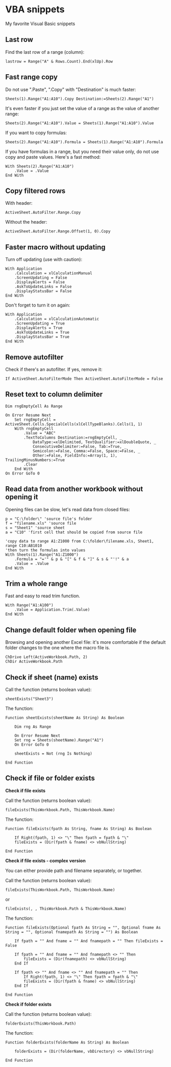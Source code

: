 # VBA snippets
My favorite Visual Basic snippets

## Last row

Find the last row of a range (column):

    lastrow = Range("A" & Rows.Count).End(xlUp).Row

## Fast range copy

Do not use ".Paste", ".Copy" with "Destination" is much faster:

    Sheets(1).Range("A1:A10").Copy Destination:=Sheets(2).Range("A1")

It's even faster if you just set the value of a range as the value of another range:

    Sheets(2).Range("A1:A10").Value = Sheets(1).Range("A1:A10").Value

If you want to copy formulas:

    Sheets(2).Range("A1:A10").Formula = Sheets(1).Range("A1:A10").Formula

If you have formulas in a range, but you need their value only, do not use copy and paste values. Here's a fast method:

    With Sheets(2).Range("A1:A10")
        .Value = .Value
    End With

## Copy filtered rows

With header:

    ActiveSheet.AutoFilter.Range.Copy

Without the header:

    ActiveSheet.AutoFilter.Range.Offset(1, 0).Copy

## Faster macro without updating

Turn off updating (use with caution):

    With Application
        .Calculation = xlCalculationManual
        .ScreenUpdating = False
        .DisplayAlerts = False
        .AskToUpdateLinks = False
        .DisplayStatusBar = False
    End With

Don't forget to turn it on again:

    With Application
        .Calculation = xlCalculationAutomatic
        .ScreenUpdating = True
        .DisplayAlerts = True
        .AskToUpdateLinks = True
        .DisplayStatusBar = True
    End With

## Remove autofilter

Check if there's an autofilter. If yes, remove it:

    If ActiveSheet.AutoFilterMode Then ActiveSheet.AutoFilterMode = False

## Reset text to column delimiter

    Dim rngEmptyCell As Range

    On Error Resume Next
        Set rngEmptyCell = ActiveSheet.Cells.SpecialCells(xlCellTypeBlanks).Cells(1, 1)
        With rngEmptyCell
            .Value = "ABC"
            .TextToColumns Destination:=rngEmptyCell, _
                DataType:=xlDelimited, TextQualifier:=xlDoubleQuote, _
                ConsecutiveDelimiter:=False, Tab:=True, _
                Semicolon:=False, Comma:=False, Space:=False, _
                Other:=False, FieldInfo:=Array(1, 1), TrailingMinusNumbers:=True
            .Clear
        End With
    On Error GoTo 0

## Read data from another workbook without opening it

Opening files can be slow, let's read data from closed files:

    p = "C:\folder\" 'source file's folder
    f = "filename.xls" 'source file
    s = "Sheet1" 'source sheet
    a = "C10" 'first cell that should be copied from source file

    'copy data to range A1:Z1000 from C:\folder\filename.xls, Sheet1, range C10:AB1010
    'then turn the formulas into values
    With Sheets(1).Range("A1:Z1000")
        .Formula = "='" & p & "[" & f & "]" & s & "'!" & a
        .Value = .Value
    End With
 
## Trim a whole range

Fast and easy to read trim function.

    With Range("A1:A100")
        .Value = Application.Trim(.Value)
    End With

## Change default folder when opening file

Browsing and opening another Excel file: it's more comfortable if the default folder changes to the one where the macro file is.

    ChDrive Left(ActiveWorkbook.Path, 2)
    ChDir ActiveWorkbook.Path

## Check if sheet (name) exists

Call the function (returns boolean value):
    
    sheetExists("Sheet3")

The function:
    
    Function sheetExists(sheetName As String) As Boolean

        Dim rng As Range

        On Error Resume Next
        Set rng = Sheets(sheetName).Range("A1")
        On Error GoTo 0

        sheetExists = Not (rng Is Nothing)

    End Function

## Check if file or folder exists

**Check if file exists**

Call the function (returns boolean value):

    fileExists(ThisWorkbook.Path, ThisWorkbook.Name)

The function:

    Function fileExists(fpath As String, fname As String) As Boolean

        If Right(fpath, 1) <> "\" Then fpath = fpath & "\"
        fileExists = (Dir(fpath & fname) <> vbNullString)

    End Function

**Check if file exists - complex version**

You can either provide path and filename separately, or together.

Call the function (returns boolean value):

    fileExists(ThisWorkbook.Path, ThisWorkbook.Name)
or

    fileExists(, , ThisWorkbook.Path & ThisWorkbook.Name)

The function:

    Function fileExists(Optional fpath As String = "", Optional fname As String = "", Optional fnamepath As String = "") As Boolean

        If fpath = "" And fname = "" And fnamepath = "" Then fileExists = False
    
        If fpath = "" And fname = "" And fnamepath <> "" Then
            fileExists = (Dir(fnamepath) <> vbNullString)
        End If
      
        If fpath <> "" And fname <> "" And fnamepath = "" Then
            If Right(fpath, 1) <> "\" Then fpath = fpath & "\"
            fileExists = (Dir(fpath & fname) <> vbNullString)
        End If
    
    End Function

**Check if folder exists**

Call the function (returns boolean value):

    folderExists(ThisWorkbook.Path)

The function:

    Function folderExists(folderName As String) As Boolean

        folderExists = (Dir(folderName, vbDirectory) <> vbNullString)

    End Function

